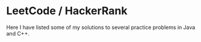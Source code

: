# LeetCode / HackerRank
Here I have listed some of my solutions to several practice problems in Java and C++.   
